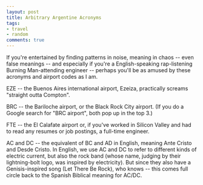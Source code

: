 ```yaml
---
layout: post
title: Arbitrary Argentine Acronyms
tags:
- travel
- random
comments: true
---
```

If you're entertained by finding patterns in noise, meaning in chaos -- even
false meanings -- and especially if you're a English-speaking rap-listening
Burning Man-attending engineer -- perhaps you'll be as amused by these
acronyms and airport codes as I am.

EZE -- the Buenos Aires international airport, Ezeiza, practically screams
"straight outta Compton".

BRC -- the Bariloche airport, or the Black Rock City airport. (If you do a
Google search for "BRC airport", both pop up in the top 3.)

FTE -- the El Calafate airport or, if you've worked in Silicon Valley and had
to read any resumes or job postings, a full-time engineer.

AC and DC -- the equivalent of BC and AD in English, meaning Ante Cristo and
Desde Cristo. In English, we use AC and DC to refer to different kinds of
electric current, but also the rock band (whose name, judging by their
lightning-bolt logo, was inspired by electricity). But since they also have a
Genisis-inspired song (Let There Be Rock), who knows -- this comes full circle
back to the Spanish Biblical meaning for AC/DC.

